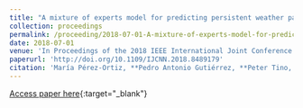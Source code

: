 ```yaml
---
title: "A mixture of experts model for predicting persistent weather patterns"
collection: proceedings
permalink: /proceeding/2018-07-01-A-mixture-of-experts-model-for-predicting-persistent-weather-patterns
date: 2018-07-01
venue: 'In Proceedings of the 2018 IEEE International Joint Conference on Neural Networks (IJCNN 2018)'
paperurl: 'http://doi.org/10.1109/IJCNN.2018.8489179'
citation: 'María Pérez-Ortiz, **Pedro Antonio Gutiérrez, **Peter Tino, Carlos Casanova-Mateo, Sancho Salcedo-Sanz, &quot;A mixture of experts model for predicting persistent weather patterns.&quot; In Proceedings of the 2018 IEEE International Joint Conference on Neural Networks (IJCNN 2018), 2018, Rio (Brazil), pp.5714--5721.'
---
```

[Access paper here](http://doi.org/10.1109/IJCNN.2018.8489179){:target="_blank"}
